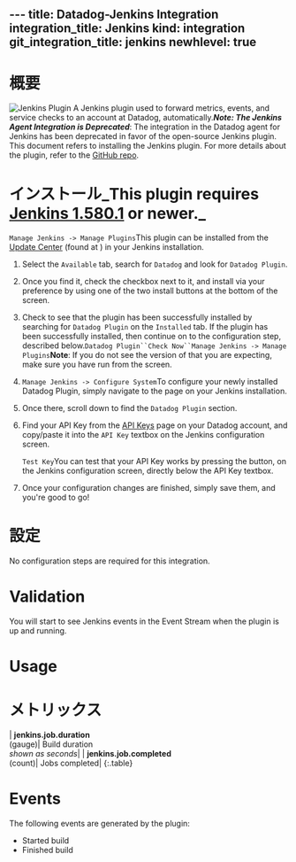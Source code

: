--- title: Datadog-Jenkins Integration integration_title: Jenkins kind: integration git_integration_title: jenkins
newhlevel: true
---

# 概要

![Jenkins Plugin](/static/images/integration-jenkins-overview.png) A Jenkins plugin used to forward metrics, events, and service checks to an account at Datadog, automatically.***Note: The Jenkins Agent Integration is Deprecated***: The integration in the Datadog agent for Jenkins has been deprecated in favor of the open-source Jenkins plugin. This document refers to installing the Jenkins plugin. For more details about the plugin, refer to the [GitHub repo](https://github.com/DataDog/jenkins-datadog-plugin).

# インストール_This plugin requires [Jenkins 1.580.1](http://updates.jenkins-ci.org/download/war/1.580.1/jenkins.war) or newer._

`Manage Jenkins -> Manage Plugins`This plugin can be installed from the [Update Center](https://wiki.jenkins-ci.org/display/JENKINS/Plugins#Plugins-Howtoinstallplugins) (found at ) in your Jenkins installation. 

1.  Select the `Available` tab, search for `Datadog` and look for `Datadog Plugin`. 
1.  Once you find it, check the checkbox next to it, and install via your preference by using one of the two install buttons at the bottom of the screen. 
1.  Check to see that the plugin has been successfully installed by searching for `Datadog Plugin` on the `Installed` tab. If the plugin has been successfully installed, then continue on to the configuration step, described below.`Datadog Plugin``Check Now``Manage Jenkins -> Manage Plugins`**Note**: If you do not see the version of  that you are expecting, make sure you have run  from the  screen.

1.  `Manage Jenkins -> Configure System`To configure your newly installed Datadog Plugin, simply navigate to the  page on your Jenkins installation. 
1.  Once there, scroll down to find the `Datadog Plugin` section. 
1.  Find your API Key from the [API Keys](https://app.datadoghq.com/account/settings#api) page on your Datadog account, and copy/paste it into the `API Key` textbox on the Jenkins configuration screen. 

    `Test Key`You can test that your API Key works by pressing the  button, on the Jenkins configuration screen, directly below the API Key textbox. 

1.  Once your configuration changes are finished, simply save them, and you're good to go!

# 設定

No configuration steps are required for this integration.

# Validation

You will start to see Jenkins events in the Event Stream when the plugin is up and running.

# Usage

# メトリックス

| **jenkins.job.duration**<br/>(gauge)| Build duration <br/>*shown as seconds*| | **jenkins.job.completed**<br/>(count)| Jobs completed| {:.table}

# Events

The following events are generated by the plugin:

* Started build
* Finished build

